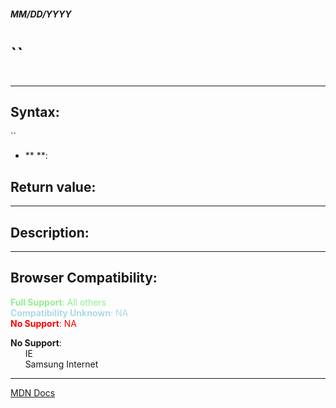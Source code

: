##### MM/DD/YYYY
# ``

```js

```

---

## Syntax:
``

* ** **: 

## Return value:


---

## Description:


---

## Browser Compatibility:
<span style="color: lightgreen">**Full Support**: All others</span>  
<span style="color: lightblue">**Compatibility Unknown**: NA</span>  
<span style="color: red">**No Support**: NA</span>

<span style="color: ">**No Support**:  
  &nbsp; &nbsp; &nbsp; IE  
  &nbsp; &nbsp; &nbsp; Samsung Internet  
</span>

---

[MDN Docs](https://developer.mozilla.org/en-US/docs/Web/JavaScript/Reference/Global_Objects/ArrayBuffer/byteLength)
